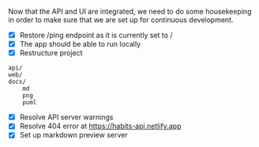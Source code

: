 Now that the API and UI are integrated, we need to do some housekeeping in order to make sure that we are set up for continuous development.
- [x] Restore /ping endpoint as it is currently set to /
- [x] The app should be able to run locally
- [x] Restructure project
```
api/
web/
docs/
    md
    png
    puml
```
- [x] Resolve API server warnings
- [x] Resolve 404 error at https://habits-api.netlify.app
- [x] Set up markdown preview server